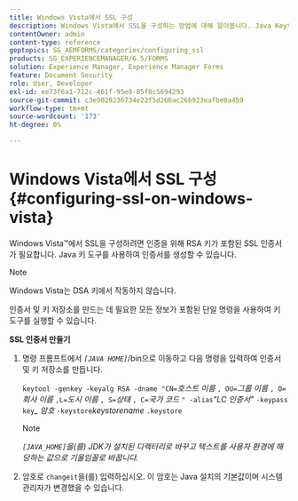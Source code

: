 ```yaml
---
title: Windows Vista에서 SSL 구성
description: Windows Vista에서 SSL을 구성하는 방법에 대해 알아봅니다. Java Keytool 을 사용하고 실행하여 인증에 RSA 키를 사용하여 SSL 인증서를 생성합니다.
contentOwner: admin
content-type: reference
geptopics: SG_AEMFORMS/categories/configuring_ssl
products: SG_EXPERIENCEMANAGER/6.5/FORMS
solution: Experience Manager, Experience Manager Forms
feature: Document Security
role: User, Developer
exl-id: ee73f6a1-712c-461f-95e8-85f8c5694293
source-git-commit: c3e9029236734e22f5d266ac26b923eafbe0a459
workflow-type: tm+mt
source-wordcount: '173'
ht-degree: 0%

---
```


# Windows Vista에서 SSL 구성 {#configuring-ssl-on-windows-vista}

Windows Vista™에서 SSL을 구성하려면 인증을 위해 RSA 키가 포함된 SSL 인증서가 필요합니다. Java 키 도구를 사용하여 인증서를 생성할 수 있습니다.

>[!NOTE]
>
>Windows Vista는 DSA 키에서 작동하지 않습니다.

인증서 및 키 저장소를 만드는 데 필요한 모든 정보가 포함된 단일 명령을 사용하여 키 도구를 실행할 수 있습니다.

**SSL 인증서 만들기**

1. 명령 프롬프트에서 *`[JAVA HOME]`*/bin으로 이동하고 다음 명령을 입력하여 인증서 및 키 저장소를 만듭니다.

   `keytool -genkey -keyalg RSA -dname "CN=`*호스트 이름* `, OU=`*그룹 이름* `, O=`*회사 이름* `,L=`*도시 이름* `, S=`*상태* `, C=`*국가 코드* `" -alias`*&quot;LC 인증서&quot;* `-keypass` `key`*_* *암호* `-keystore`*keystorename* `.keystore`

   >[!NOTE]
   >
   >*`[JAVA_HOME]`을(를) JDK가 설치된 디렉터리로 바꾸고 텍스트를 사용자 환경에 해당하는 값으로 기울임꼴로 바꿉니다.*

1. 암호로 `changeit`을(를) 입력하십시오. 이 암호는 Java 설치의 기본값이며 시스템 관리자가 변경했을 수 있습니다.
